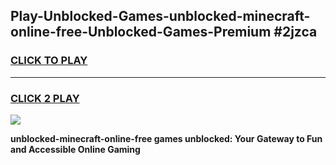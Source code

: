 
## Play-Unblocked-Games-unblocked-minecraft-online-free-Unblocked-Games-Premium #2jzca
<h3>
<a href="https://premium.freeplayer.one?title=unblocked-minecraft-online-free&ref=12M">CLICK TO PLAY</a></h3>
<hr>

<h3>
<a href="https://premium.freeplayer.one?title=unblocked-minecraft-online-free&ref=12M">CLICK 2 PLAY</a>
  
</h3>

<a href="https://premium.freeplayer.one?title=unblocked-minecraft-online-free&ref=12M"><img src="https://clearcache.store/games.png"></a>


**unblocked-minecraft-online-free games unblocked: Your Gateway to Fun and Accessible Online Gaming**
